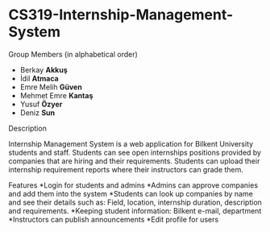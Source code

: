 # CS319-Internship-Management-System

Group Members (in alphabetical order)
* Berkay **Akkuş**
* İdil **Atmaca**
* Emre Melih **Güven**
* Mehmet Emre **Kantaş**
* Yusuf **Özyer**
* Deniz **Sun**



Description

Internship Management System is a web application for Bilkent University students and staff. Students can see open internships positions provided by companies that are hiring and their requirements. Students can upload their internship requirement reports where their instructors can grade them.




Features 
*Login for students and admins
*Admins can approve companies and add them into the system
*Students can look up companies by name and see their details such as: Field, location, internship duration, description and requirements. 
*Keeping student information: Bilkent e-mail, department
*Instructors can publish announcements 
*Edit profile for users 




